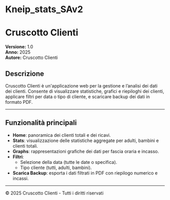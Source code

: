 # Kneip_stats_SAv2
# Cruscotto Clienti

**Versione:** 1.0  
**Anno:** 2025  
**Autore:** Cruscotto Clienti  

## Descrizione
Cruscotto Clienti è un'applicazione web per la gestione e l’analisi dei dati dei clienti. Consente di visualizzare statistiche, grafici e riepiloghi dei clienti, applicare filtri per data o tipo di cliente, e scaricare backup dei dati in formato PDF.

---

## Funzionalità principali

- **Home**: panoramica dei clienti totali e dei ricavi.
- **Stats**: visualizzazione delle statistiche aggregate per adulti, bambini e clienti totali.
- **Graphs**: rappresentazioni grafiche dei dati per fascia oraria e incasso.
- **Filtri**:
  - Selezione della data (tutte le date o specifica).
  - Tipo cliente (tutti, adulti, bambini).
- **Scarica Backup**: esporta i dati filtrati in PDF con riepilogo numerico e incassi.

---


© 2025 Cruscotto Clienti - Tutti i diritti riservati
